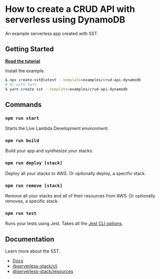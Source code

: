 # How to create a CRUD API with serverless using DynamoDB

An example serverless app created with SST.

## Getting Started

[**Read the tutorial**](https://sst.dev/examples/how-to-create-a-crud-api-with-serverless-using-dynamodb.html)

Install the example.

```bash
$ npx create-sst@latest --template=examples/crud-api-dynamodb
# Or with Yarn
$ yarn create sst --template=examples/crud-api-dynamodb
```

## Commands

### `npm run start`

Starts the Live Lambda Development environment.

### `npm run build`

Build your app and synthesize your stacks.

### `npm run deploy [stack]`

Deploy all your stacks to AWS. Or optionally deploy, a specific stack.

### `npm run remove [stack]`

Remove all your stacks and all of their resources from AWS. Or optionally removes, a specific stack.

### `npm run test`

Runs your tests using Jest. Takes all the [Jest CLI options](https://jestjs.io/docs/en/cli).

## Documentation

Learn more about the SST.

- [Docs](https://docs.sst.dev/)
- [@serverless-stack/cli](https://docs.sst.dev/packages/cli)
- [@serverless-stack/resources](https://docs.sst.dev/packages/resources)
